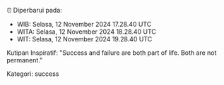 ⏰ Diperbarui pada:
- WIB: Selasa, 12 November 2024 17.28.40 UTC
- WITA: Selasa, 12 November 2024 18.28.40 UTC
- WIT: Selasa, 12 November 2024 19.28.40 UTC

Kutipan Inspiratif:
"Success and failure are both part of life. Both are not permanent."


Kategori: success

